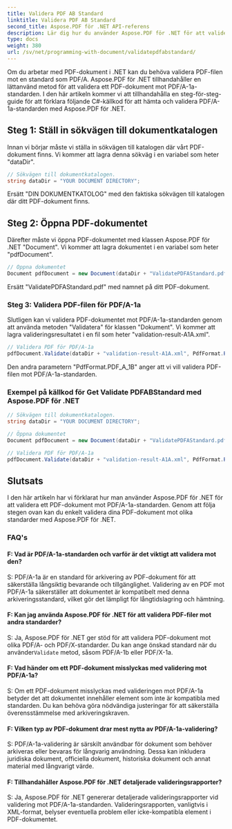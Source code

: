 ```yaml
---
title: Validera PDF AB Standard
linktitle: Validera PDF AB Standard
second_title: Aspose.PDF för .NET API-referens
description: Lär dig hur du använder Aspose.PDF för .NET för att validera PDF-dokument mot PDFAB-standarden med vår steg-för-steg-guide och kodexempel.
type: docs
weight: 380
url: /sv/net/programming-with-document/validatepdfabstandard/
---
```

Om du arbetar med PDF-dokument i .NET kan du behöva validera PDF-filen mot en standard som PDF/A. Aspose.PDF för .NET tillhandahåller en lättanvänd metod för att validera ett PDF-dokument mot PDF/A-1a-standarden. I den här artikeln kommer vi att tillhandahålla en steg-för-steg-guide för att förklara följande C#-källkod för att hämta och validera PDF/A-1a-standarden med Aspose.PDF för .NET.

## Steg 1: Ställ in sökvägen till dokumentkatalogen

Innan vi börjar måste vi ställa in sökvägen till katalogen där vårt PDF-dokument finns. Vi kommer att lagra denna sökväg i en variabel som heter "dataDir".

```csharp
// Sökvägen till dokumentkatalogen.
string dataDir = "YOUR DOCUMENT DIRECTORY";
```

Ersätt "DIN DOKUMENTKATOLOG" med den faktiska sökvägen till katalogen där ditt PDF-dokument finns.

## Steg 2: Öppna PDF-dokumentet

Därefter måste vi öppna PDF-dokumentet med klassen Aspose.PDF för .NET "Document". Vi kommer att lagra dokumentet i en variabel som heter "pdfDocument".

```csharp
// Öppna dokumentet
Document pdfDocument = new Document(dataDir + "ValidatePDFAStandard.pdf");
```

Ersätt "ValidatePDFAStandard.pdf" med namnet på ditt PDF-dokument.

### Steg 3: Validera PDF-filen för PDF/A-1a

Slutligen kan vi validera PDF-dokumentet mot PDF/A-1a-standarden genom att använda metoden "Validatera" för klassen "Dokument". Vi kommer att lagra valideringsresultatet i en fil som heter "validation-result-A1A.xml".

```csharp
// Validera PDF för PDF/A-1a
pdfDocument.Validate(dataDir + "validation-result-A1A.xml", PdfFormat.PDF_A_1B);
```

Den andra parametern "PdfFormat.PDF_A_1B" anger att vi vill validera PDF-filen mot PDF/A-1a-standarden.

### Exempel på källkod för Get Validate PDFABStandard med Aspose.PDF för .NET

```csharp
// Sökvägen till dokumentkatalogen.
string dataDir = "YOUR DOCUMENT DIRECTORY";

// Öppna dokumentet
Document pdfDocument = new Document(dataDir + "ValidatePDFAStandard.pdf");

// Validera PDF för PDF/A-1a
pdfDocument.Validate(dataDir + "validation-result-A1A.xml", PdfFormat.PDF_A_1B);
```

## Slutsats

I den här artikeln har vi förklarat hur man använder Aspose.PDF för .NET för att validera ett PDF-dokument mot PDF/A-1a-standarden. Genom att följa stegen ovan kan du enkelt validera dina PDF-dokument mot olika standarder med Aspose.PDF för .NET.

### FAQ's

#### F: Vad är PDF/A-1a-standarden och varför är det viktigt att validera mot den?

S: PDF/A-1a är en standard för arkivering av PDF-dokument för att säkerställa långsiktig bevarande och tillgänglighet. Validering av en PDF mot PDF/A-1a säkerställer att dokumentet är kompatibelt med denna arkiveringsstandard, vilket gör det lämpligt för långtidslagring och hämtning.

#### F: Kan jag använda Aspose.PDF för .NET för att validera PDF-filer mot andra standarder?

 S: Ja, Aspose.PDF för .NET ger stöd för att validera PDF-dokument mot olika PDF/A- och PDF/X-standarder. Du kan ange önskad standard när du använder`Validate` metod, såsom PDF/A-1b eller PDF/X-1a.

#### F: Vad händer om ett PDF-dokument misslyckas med validering mot PDF/A-1a?

S: Om ett PDF-dokument misslyckas med valideringen mot PDF/A-1a betyder det att dokumentet innehåller element som inte är kompatibla med standarden. Du kan behöva göra nödvändiga justeringar för att säkerställa överensstämmelse med arkiveringskraven.

#### F: Vilken typ av PDF-dokument drar mest nytta av PDF/A-1a-validering?

S: PDF/A-1a-validering är särskilt användbar för dokument som behöver arkiveras eller bevaras för långvarig användning. Dessa kan inkludera juridiska dokument, officiella dokument, historiska dokument och annat material med långvarigt värde.

#### F: Tillhandahåller Aspose.PDF för .NET detaljerade valideringsrapporter?

S: Ja, Aspose.PDF för .NET genererar detaljerade valideringsrapporter vid validering mot PDF/A-1a-standarden. Valideringsrapporten, vanligtvis i XML-format, belyser eventuella problem eller icke-kompatibla element i PDF-dokumentet.